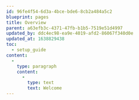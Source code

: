 ```yaml
---
id: 96fe4f54-6d3a-4bce-bde6-8cb2a484a5c2
blueprint: pages
title: Overview
parent: a63efb3c-4371-47fb-b1b5-7519e51d4997
updated_by: ddc4ec98-ea9e-4019-afd2-86067f340d0e
updated_at: 1638829438
toc:
  - setup_guide
content:
  -
    type: paragraph
    content:
      -
        type: text
        text: Welcome
---
```

